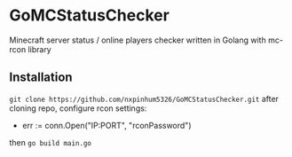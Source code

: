 # GoMCStatusChecker
Minecraft server status / online players checker written in Golang with mc-rcon library

## Installation 
``` git clone https://github.com/nxpinhum5326/GoMCStatusChecker.git ```
after cloning repo, configure rcon settings:
- err := conn.Open("IP:PORT", "rconPassword")

then ``` go build main.go ```
